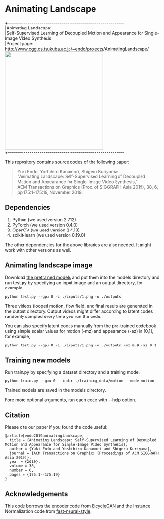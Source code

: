 # Animating Landscape

+-----------------------------------------------------------  
|Animating Landscape:   
|Self-Supervised Learning of Decoupled Motion and Appearance for Single-Image Video Synthesis  
|Project page: http://www.cgg.cs.tsukuba.ac.jp/~endo/projects/AnimatingLandscape/  
<img src="https://user-images.githubusercontent.com/56748497/67206735-34fa7880-f44d-11e9-85d3-790c25fd199a.gif" width="320px">  
+-----------------------------------------------------------  

This repository contains source codes of the following paper:  

>Yuki Endo, Yoshihiro Kanamori, Shigeru Kuriyama:   
>"Animating Landscape: Self-Supervised Learning of Decoupled Motion and Appearance for Single-Image Video Synthesis,"   
>ACM Transactions on Graphics (Proc. of SIGGRAPH Asia 2019), 38, 6, pp.175:1-175:19, November 2019.   

## Dependencies  
1. Python (we used version 2.7.12)  
2. PyTorch (we used version 0.4.0)  
3. OpenCV (we used version 2.4.13)  
4. scikit-learn (we used version 0.19.0)

The other dependencies for the above libraries are also needed. It might work with other versions as well.   

## Animating landscape image
  
Download [the pretrained models](http://www.cgg.cs.tsukuba.ac.jp/~endo/projects/AnimatingLandscape/) and put them into the models directory and run test.py by specifying an input image and an output directory, for example, 
```
python test.py --gpu 0 -i ./inputs/1.png -o ./outputs  
```
Three videos (looped motion, flow field, and final result) are generated in the output directory. Output videos might differ according to latent codes randomly sampled every time you run the code.   

You can also specify latent codes manually from the pre-trained codebook using simple scalar values for motion (-mz) and appearance (-az) in [0,1], for example,   
```
python test.py --gpu 0 -i ./inputs/1.png -o ./outputs -mz 0.9 -az 0.1  
```

## Training new models  
Run train.py by specifying a dataset directory and a training mode.   
```
python train.py --gpu 0 --indir ./training_data/motion --mode motion  
```
Trained models are saved in the models directory.   

Fore more optional arguments, run each code with --help option.   

## Citation
Please cite our paper if you found the code useful:
```
@article{endo2019animatinglandscape,
  title = {Animating Landscape: Self-Supervised Learning of Decoupled Motion and Appearance for Single-Image Video Synthesis},
  author = {Yuki Endo and Yoshihiro Kanamori and Shigeru Kuriyama},
  journal = {ACM Transactions on Graphics (Proceedings of ACM SIGGRAPH Asia 2019)},
  year = {2019},
  volume = 38,
  number = 6,
  pages = {175:1--175:19}
}
```

## Acknowledgements
This code borrows the encoder code from [BicycleGAN](https://github.com/junyanz/BicycleGAN) and the Instance Normalization code from [fast-neural-style](https://github.com/abhiskk/fast-neural-style). 